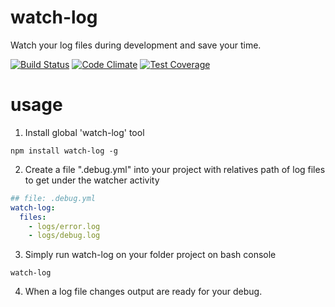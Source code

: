 # watch-log 

Watch your log files during development and save your time.

[![Build Status](https://travis-ci.org/javanile-bot/watch-log.svg?branch=master)](https://travis-ci.org/javanile-bot/watch-log)
[![Code Climate](https://codeclimate.com/github/javanile-bot/watch-log/badges/gpa.svg)](https://codeclimate.com/github/javanile-bot/watch-log)
[![Test Coverage](https://codeclimate.com/github/javanile-bot/watch-log/badges/coverage.svg)](https://codeclimate.com/github/javanile-bot/watch-log/coverage)

# usage

1. Install global 'watch-log' tool

```
npm install watch-log -g
```

2. Create a file ".debug.yml" into your project with relatives path of log files to get under the watcher activity

```yml
## file: .debug.yml
watch-log:
  files:
    - logs/error.log 
    - logs/debug.log 
```

3. Simply run watch-log on your folder project on bash console
```
watch-log
```

4. When a log file changes output are ready for your debug.
